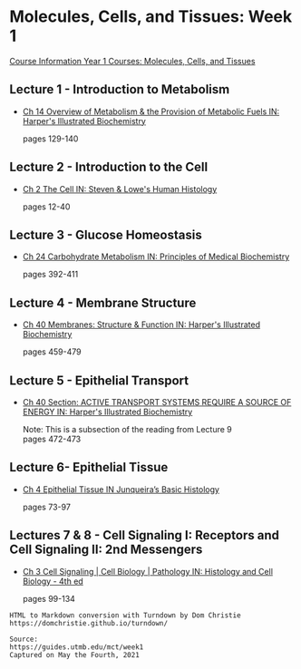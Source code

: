 # Molecules, Cells, and Tissues: Week 1

[Course Information Year 1 Courses: Molecules, Cells, and Tissues](/usmle/mct/course-information.html)

## Lecture 1 - Introduction to Metabolism

*   [Ch 14 Overview of Metabolism & the Provision of Metabolic Fuels IN: Harper's Illustrated Biochemistry](http://libux.utmb.edu/login?url=https://accessmedicine.mhmedical.com/content.aspx?bookid=2386&sectionid=187832197)
    
    pages 129-140
    

## Lecture 2 - Introduction to the Cell

*   [Ch 2 The Cell IN: Steven & Lowe's Human Histology](http://libux.utmb.edu/login?url=https://www.clinicalkey.com/#!/content/book/3-s2.0-B9780323612791000028)
    
    pages 12-40
    

## Lecture 3 - Glucose Homeostasis

*   [Ch 24 Carbohydrate Metabolism IN: Principles of Medical Biochemistry](http://libux.utmb.edu/login?url=https://www.clinicalkey.com/#!/content/book/3-s2.0-B9780323296168000244)
    
    pages 392-411
    

## Lecture 4 - Membrane Structure

*   [Ch 40 Membranes: Structure & Function IN: Harper's Illustrated Biochemistry](http://libux.utmb.edu/login?url=https://accessmedicine.mhmedical.com/content.aspx?bookid=1366&sectionid=73245687)
    
    pages 459-479
    

## Lecture 5 - Epithelial Transport

*   [Ch 40 Section: ACTIVE TRANSPORT SYSTEMS REQUIRE A SOURCE OF ENERGY IN: Harper's Illustrated Biochemistry](http://libux.utmb.edu/login?url=https://accessmedicine.mhmedical.com/content.aspx?bookid=1366&sectionid=73245687#1106058997)
    
    Note: This is a subsection of the reading from Lecture 9  
    pages 472-473
    

## Lecture 6- Epithelial Tissue

*   [Ch 4 Epithelial Tissue IN Junqueira’s Basic Histology](http://libux.utmb.edu/login?url=https://accessmedicine.mhmedical.com/content.aspx?bookid=2430&sectionid=190276741)
    
    pages 73-97
    

## Lectures 7 & 8 - Cell Signaling I: Receptors and Cell Signaling II: 2nd Messengers

*   [Ch 3 Cell Signaling | Cell Biology | Pathology IN: Histology and Cell Biology - 4th ed](http://libux.utmb.edu/login?url=https://www.clinicalkey.com/#!/content/book/3-s2.0-B9780323673211500079)
    
    pages 99-134

```
HTML to Markdown conversion with Turndown by Dom Christie
https://domchristie.github.io/turndown/

Source:
https://guides.utmb.edu/mct/week1
Captured on May the Fourth, 2021
```
